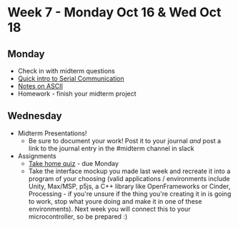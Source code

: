 # Week 7 - Monday Oct 16 & Wed Oct 18
## Monday
* Check in with midterm questions
* [Quick intro to Serial Communication](serial.md)
* [Notes on ASCII](ascii.md)
* Homework - finish your midterm project

## Wednesday
* Midterm Presentations!
  * Be sure to document your work! Post it to your journal *and* post a link to the journal entry in the #midterm channel in slack
* Assignments
  * [Take home quiz](https://forms.gle/B3V1tqqaXnZARtUY9) - due Monday
  * Take the interface mockup you made last week and recreate it into a program of your choosing (valid applications / environments include Unity, Max/MSP, p5js, a C++ library like OpenFrameworks or Cinder, Processing - if you're unsure if the thing you're creating it in is going to work, stop what youre doing and make it in one of these environments). Next week you will connect this to your microcontroller, so be prepared :)

